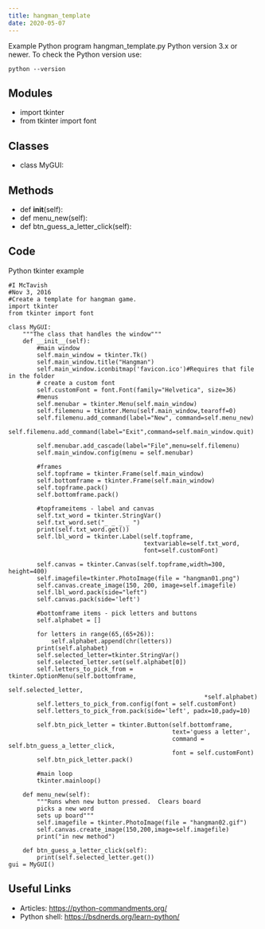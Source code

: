 ```yaml
---
title: hangman_template
date: 2020-05-07
---
```

Example Python program hangman_template.py
Python version 3.x or newer.
To check the Python version use:

    python --version

## Modules

* import tkinter
* from tkinter import font

## Classes

* class MyGUI:

## Methods

* def __init__(self):
* def menu_new(self):
* def btn_guess_a_letter_click(self):

## Code

Python tkinter example

    #I McTavish
    #Nov 3, 2016
    #Create a template for hangman game.
    import tkinter
    from tkinter import font
    
    class MyGUI:
        """The class that handles the window"""
        def __init__(self):
            #main window
            self.main_window = tkinter.Tk()
            self.main_window.title("Hangman")
            self.main_window.iconbitmap('favicon.ico')#Requires that file in the folder
            # create a custom font
            self.customFont = font.Font(family="Helvetica", size=36)
            #menus
            self.menubar = tkinter.Menu(self.main_window)
            self.filemenu = tkinter.Menu(self.main_window,tearoff=0)
            self.filemenu.add_command(label="New", command=self.menu_new)
            self.filemenu.add_command(label="Exit",command=self.main_window.quit)
    
            self.menubar.add_cascade(label="File",menu=self.filemenu)
            self.main_window.config(menu = self.menubar)
    
            #frames
            self.topframe = tkinter.Frame(self.main_window)
            self.bottomframe = tkinter.Frame(self.main_window)
            self.topframe.pack()
            self.bottomframe.pack()
    
            #topframeitems - label and canvas
            self.txt_word = tkinter.StringVar()
            self.txt_word.set("_ _ _ _ ")
            print(self.txt_word.get())
            self.lbl_word = tkinter.Label(self.topframe,
                                          textvariable=self.txt_word,
                                          font=self.customFont)
    
            self.canvas = tkinter.Canvas(self.topframe,width=300, height=400)
            self.imagefile=tkinter.PhotoImage(file = "hangman01.png")
            self.canvas.create_image(150, 200, image=self.imagefile)
            self.lbl_word.pack(side="left")
            self.canvas.pack(side='left')
    
            #bottomframe items - pick letters and buttons
            self.alphabet = []
    
            for letters in range(65,(65+26)):
                self.alphabet.append(chr(letters))
            print(self.alphabet)
            self.selected_letter=tkinter.StringVar()
            self.selected_letter.set(self.alphabet[0])
            self.letters_to_pick_from = tkinter.OptionMenu(self.bottomframe,
                                                           self.selected_letter,
                                                           *self.alphabet)
            self.letters_to_pick_from.config(font = self.customFont)
            self.letters_to_pick_from.pack(side='left', padx=10,pady=10)
    
            self.btn_pick_letter = tkinter.Button(self.bottomframe,
                                                  text='guess a letter',
                                                  command = self.btn_guess_a_letter_click,
                                                  font = self.customFont)
            self.btn_pick_letter.pack()
    
            #main loop
            tkinter.mainloop()
    
        def menu_new(self):
            """Runs when new button pressed.  Clears board
            picks a new word
            sets up board"""
            self.imagefile = tkinter.PhotoImage(file = "hangman02.gif")
            self.canvas.create_image(150,200,image=self.imagefile)
            print("in new method")
    
        def btn_guess_a_letter_click(self):
            print(self.selected_letter.get())
    gui = MyGUI()

## Useful Links

- Articles: https://python-commandments.org/
- Python shell: https://bsdnerds.org/learn-python/
